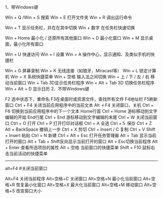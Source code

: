 1、带Windows键

Win + Q /Win + S    搜索
Win + E    打开文件夹
Win + R   调出运行命令

Win + T   显示任务栏，并在在其中切换
Win + 数字   在任务栏快速切换

Win + Home   最小化 / 还原所有其他窗口
Win + D  最小化窗口
Win + M   显示桌面，最小化所有窗口

Win + U   快速访问
Win + I    设置
Win + A  操作中心，显示通知、及类似手机的快捷栏

Win + G   屏幕录制
Win + K 无线连接（如狼牙，Miracast等）
Win + L  锁定计算机
Win + X  系统快捷菜单
Win + 空格   输入法之间切换
Win + 上 / 下 / 左 / 右  移动当前窗口
Win + Tab  3D显示任务栏程序 
Win + Alt + Tab  3D 切换任务栏程序
Win + Alt + D 显示日历
2、不带Windows键

F2  选中状态下，重命名
F3在桌面时或资源文件，查找所有文件
F4地址栏
F5刷新窗口
Ctrl + F4  关闭当前应用程序中的当前文本
Alt ＋F4 关闭窗口，关机
Ctrl + F6 切换到当前应用程序中的下一个文本
Home行首
Ctrl + Home  游标移动到文字编辑的开始
End行尾
Ctrl + End  游标移动到文字编辑的末尾
Ctrl + W  关闭当前窗口
Ctrl + O   打开
Ctrl  + P  打开打印对话框
Ctrl + A   全选
Ctrl +Ｓ   保存
Ctrl + Z   Alt + BackSpace  撤销上一步
Ctrl + X   剪切
Ctrl + Insert / C  复制
Ctrl + V
Shift + Insert    粘贴
Ctrl + N   新建
Ctrl + Alt + Esc  打开任务管理器
Alt + Tab  显示当前打开的窗口
Alt + Tab + Shift反向显示当前打开的窗口
Alt + Esc切换当前程序
Alt + Enter 查看所选项目的属性
Alt + 空格   当前窗口的快捷菜单
Shift + F10  鼠标右击当前活动的快捷菜单



************************************************************
alt+F4   #关闭当前窗口

Alt+F4 关闭当前程序
Alt+空格+C 关闭窗口
Alt+空格+N 最小化当前窗口
Alt+空格+R 恢复最小化窗口
Alt+空格+X 最大化当前窗口
Alt+空格+M 移动窗口
Alt+空格+S 改变窗口大小






